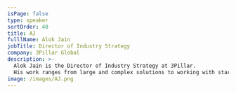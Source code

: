 ```yaml
---
isPage: false
type: speaker
sortOrder: 40
title: AJ
fulllName: Alok Jain
jobTitle: Director of Industry Strategy
company: 3Pillar Global
description: >-
  Alok Jain is the Director of Industry Strategy at 3Pillar.
  His work ranges from large and complex solutions to working with startups and taking ideas from napkin diagram to successful launches and growth.
image: /images/AJ.png
---
```

